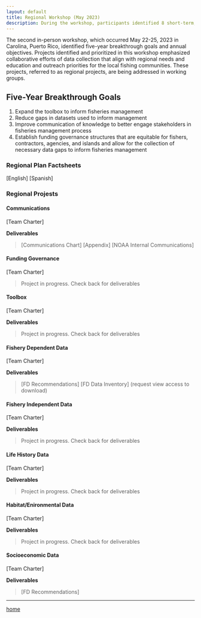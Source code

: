 ```yaml
---
layout: default
title: Regional Workshop (May 2023)
description: During the workshop, participants identified 8 short-term, actionable projects nested under 4 five-year breakthrough goals.
---
```


The second in-person workshop, which occurred May 22-25, 2023 in Carolina, Puerto Rico, identified five-year breakthrough goals and annual objectives. Projects identified and prioritized in this workshop emphasized collaborative efforts of data collection that align with regional needs and education and outreach priorities for the local fishing communities. These projects, referred to as regional projects, are being addressed in working groups.

## Five-Year Breakthrough Goals

1. Expand the toolbox to inform fisheries management
2. Reduce gaps in datasets used to inform management
3. Improve communication of knowledge to better engage stakeholders in fisheries management process
4. Establish funding governance structures that are equitable for fishers, contractors, agencies, and islands and allow for the collection of necessary data gaps to inform fisheries management

### Regional Plan Factsheets

[English]      [Spanish]

### Regional Projests

#### Communications

[Team Charter]

**Deliverables**

> [Communications Chart]
> [Appendix]
> [NOAA Internal Communications]

#### Funding Governance

[Team Charter]

> Project in progress. Check back for deliverables

#### Toolbox

[Team Charter]

**Deliverables**

> Project in progress. Check back for deliverables

#### Fishery Dependent Data

[Team Charter]

**Deliverables**

> [FD Recommendations]
> [FD Data Inventory] (request view access to download)

#### Fishery Independent Data

[Team Charter]

**Deliverables**

> Project in progress. Check back for deliverables

#### Life History Data

[Team Charter]

**Deliverables**

> Project in progress. Check back for deliverables

#### Habitat/Enironmental Data

[Team Charter]

**Deliverables**

> Project in progress. Check back for deliverables

#### Socioeconomic Data

[Team Charter]

**Deliverables**

> [FD Recommendations]

* * *

[home](./)
